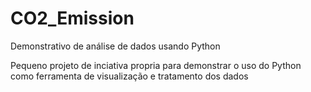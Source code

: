 # CO2_Emission
Demonstrativo de análise de dados usando Python

Pequeno projeto de inciativa propria para demonstrar o uso do Python como ferramenta de visualização e tratamento dos dados
